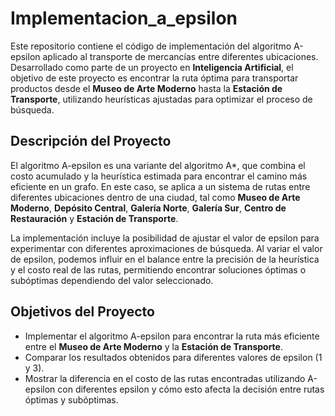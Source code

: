 # Implementacion_a_epsilon
Este repositorio contiene el código de implementación del algoritmo A-epsilon aplicado al transporte de mercancías entre diferentes ubicaciones. Desarrollado como parte de un proyecto en **Inteligencia Artificial**, el objetivo de este proyecto es encontrar la ruta óptima para transportar productos desde el **Museo de Arte Moderno** hasta la **Estación de Transporte**, utilizando heurísticas ajustadas para optimizar el proceso de búsqueda.

## Descripción del Proyecto
El algoritmo A-epsilon es una variante del algoritmo A*, que combina el costo acumulado y la heurística estimada para encontrar el camino más eficiente en un grafo. En este caso, se aplica a un sistema de rutas entre diferentes ubicaciones dentro de una ciudad, tal como **Museo de Arte Moderno**, **Depósito Central**, **Galería Norte**, **Galería Sur**, **Centro de Restauración** y **Estación de Transporte**.

La implementación incluye la posibilidad de ajustar el valor de epsilon para experimentar con diferentes aproximaciones de búsqueda. Al variar el valor de epsilon, podemos influir en el balance entre la precisión de la heurística y el costo real de las rutas, permitiendo encontrar soluciones óptimas o subóptimas dependiendo del valor seleccionado.

## Objetivos del Proyecto
- Implementar el algoritmo A-epsilon para encontrar la ruta más eficiente entre el **Museo de Arte Moderno** y la **Estación de Transporte**.
- Comparar los resultados obtenidos para diferentes valores de epsilon (1 y 3).
- Mostrar la diferencia en el costo de las rutas encontradas utilizando A-epsilon con diferentes epsilon y cómo esto afecta la decisión entre rutas óptimas y subóptimas.
